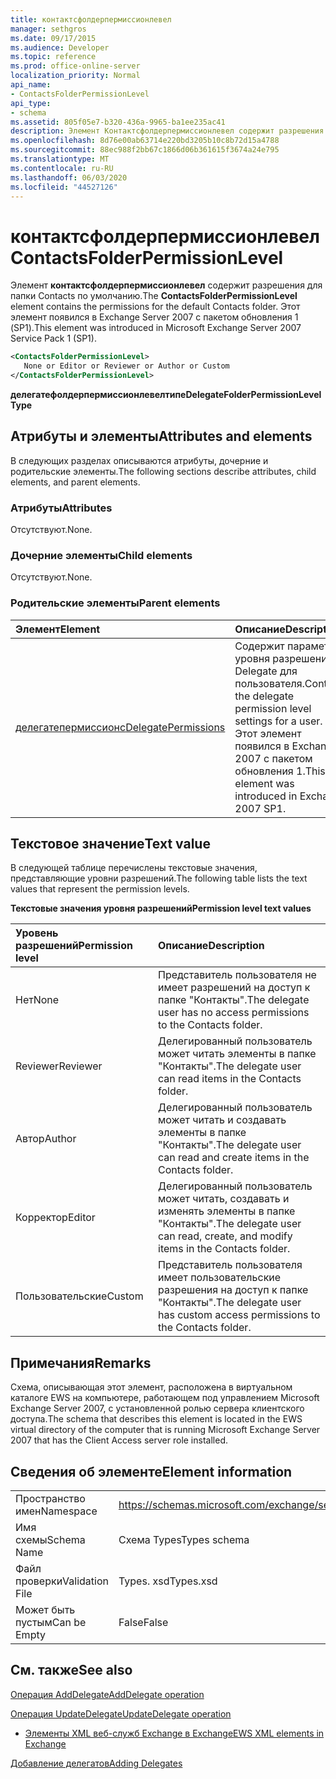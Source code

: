 ```yaml
---
title: контактсфолдерпермиссионлевел
manager: sethgros
ms.date: 09/17/2015
ms.audience: Developer
ms.topic: reference
ms.prod: office-online-server
localization_priority: Normal
api_name:
- ContactsFolderPermissionLevel
api_type:
- schema
ms.assetid: 805f05e7-b320-436a-9965-ba1ee235ac41
description: Элемент Контактсфолдерпермиссионлевел содержит разрешения для папки Contacts по умолчанию. Этот элемент появился в Exchange Server 2007 с пакетом обновления 1 (SP1).
ms.openlocfilehash: 8d76e00ab63714e220bd3205b10c8b72d15a4788
ms.sourcegitcommit: 88ec988f2bb67c1866d06b361615f3674a24e795
ms.translationtype: MT
ms.contentlocale: ru-RU
ms.lasthandoff: 06/03/2020
ms.locfileid: "44527126"
---
```

# <a name="contactsfolderpermissionlevel"></a><span data-ttu-id="07e62-104">контактсфолдерпермиссионлевел</span><span class="sxs-lookup"><span data-stu-id="07e62-104">ContactsFolderPermissionLevel</span></span>

<span data-ttu-id="07e62-105">Элемент **контактсфолдерпермиссионлевел** содержит разрешения для папки Contacts по умолчанию.</span><span class="sxs-lookup"><span data-stu-id="07e62-105">The **ContactsFolderPermissionLevel** element contains the permissions for the default Contacts folder.</span></span> <span data-ttu-id="07e62-106">Этот элемент появился в Exchange Server 2007 с пакетом обновления 1 (SP1).</span><span class="sxs-lookup"><span data-stu-id="07e62-106">This element was introduced in Microsoft Exchange Server 2007 Service Pack 1 (SP1).</span></span> 
  
```xml
<ContactsFolderPermissionLevel>
   None or Editor or Reviewer or Author or Custom
</ContactsFolderPermissionLevel>
```

 <span data-ttu-id="07e62-107">**делегатефолдерпермиссионлевелтипе**</span><span class="sxs-lookup"><span data-stu-id="07e62-107">**DelegateFolderPermissionLevelType**</span></span>
## <a name="attributes-and-elements"></a><span data-ttu-id="07e62-108">Атрибуты и элементы</span><span class="sxs-lookup"><span data-stu-id="07e62-108">Attributes and elements</span></span>

<span data-ttu-id="07e62-109">В следующих разделах описываются атрибуты, дочерние и родительские элементы.</span><span class="sxs-lookup"><span data-stu-id="07e62-109">The following sections describe attributes, child elements, and parent elements.</span></span>
  
### <a name="attributes"></a><span data-ttu-id="07e62-110">Атрибуты</span><span class="sxs-lookup"><span data-stu-id="07e62-110">Attributes</span></span>

<span data-ttu-id="07e62-111">Отсутствуют.</span><span class="sxs-lookup"><span data-stu-id="07e62-111">None.</span></span>
  
### <a name="child-elements"></a><span data-ttu-id="07e62-112">Дочерние элементы</span><span class="sxs-lookup"><span data-stu-id="07e62-112">Child elements</span></span>

<span data-ttu-id="07e62-113">Отсутствуют.</span><span class="sxs-lookup"><span data-stu-id="07e62-113">None.</span></span>
  
### <a name="parent-elements"></a><span data-ttu-id="07e62-114">Родительские элементы</span><span class="sxs-lookup"><span data-stu-id="07e62-114">Parent elements</span></span>

|<span data-ttu-id="07e62-115">**Элемент**</span><span class="sxs-lookup"><span data-stu-id="07e62-115">**Element**</span></span>|<span data-ttu-id="07e62-116">**Описание**</span><span class="sxs-lookup"><span data-stu-id="07e62-116">**Description**</span></span>|
|:-----|:-----|
|[<span data-ttu-id="07e62-117">делегатепермиссионс</span><span class="sxs-lookup"><span data-stu-id="07e62-117">DelegatePermissions</span></span>](delegatepermissions.md) <br/> |<span data-ttu-id="07e62-118">Содержит параметры уровня разрешений Delegate для пользователя.</span><span class="sxs-lookup"><span data-stu-id="07e62-118">Contains the delegate permission level settings for a user.</span></span> <span data-ttu-id="07e62-119">Этот элемент появился в Exchange 2007 с пакетом обновления 1.</span><span class="sxs-lookup"><span data-stu-id="07e62-119">This element was introduced in Exchange 2007 SP1.</span></span>  <br/> |
   
## <a name="text-value"></a><span data-ttu-id="07e62-120">Текстовое значение</span><span class="sxs-lookup"><span data-stu-id="07e62-120">Text value</span></span>

<span data-ttu-id="07e62-121">В следующей таблице перечислены текстовые значения, представляющие уровни разрешений.</span><span class="sxs-lookup"><span data-stu-id="07e62-121">The following table lists the text values that represent the permission levels.</span></span>
  
<span data-ttu-id="07e62-122">**Текстовые значения уровня разрешений**</span><span class="sxs-lookup"><span data-stu-id="07e62-122">**Permission level text values**</span></span>

|<span data-ttu-id="07e62-123">**Уровень разрешений**</span><span class="sxs-lookup"><span data-stu-id="07e62-123">**Permission level**</span></span>|<span data-ttu-id="07e62-124">**Описание**</span><span class="sxs-lookup"><span data-stu-id="07e62-124">**Description**</span></span>|
|:-----|:-----|
|<span data-ttu-id="07e62-125">Нет</span><span class="sxs-lookup"><span data-stu-id="07e62-125">None</span></span>  <br/> |<span data-ttu-id="07e62-126">Представитель пользователя не имеет разрешений на доступ к папке "Контакты".</span><span class="sxs-lookup"><span data-stu-id="07e62-126">The delegate user has no access permissions to the Contacts folder.</span></span>  <br/> |
|<span data-ttu-id="07e62-127">Reviewer</span><span class="sxs-lookup"><span data-stu-id="07e62-127">Reviewer</span></span>  <br/> |<span data-ttu-id="07e62-128">Делегированный пользователь может читать элементы в папке "Контакты".</span><span class="sxs-lookup"><span data-stu-id="07e62-128">The delegate user can read items in the Contacts folder.</span></span>  <br/> |
|<span data-ttu-id="07e62-129">Автор</span><span class="sxs-lookup"><span data-stu-id="07e62-129">Author</span></span>  <br/> |<span data-ttu-id="07e62-130">Делегированный пользователь может читать и создавать элементы в папке "Контакты".</span><span class="sxs-lookup"><span data-stu-id="07e62-130">The delegate user can read and create items in the Contacts folder.</span></span>  <br/> |
|<span data-ttu-id="07e62-131">Корректор</span><span class="sxs-lookup"><span data-stu-id="07e62-131">Editor</span></span>  <br/> |<span data-ttu-id="07e62-132">Делегированный пользователь может читать, создавать и изменять элементы в папке "Контакты".</span><span class="sxs-lookup"><span data-stu-id="07e62-132">The delegate user can read, create, and modify items in the Contacts folder.</span></span>  <br/> |
|<span data-ttu-id="07e62-133">Пользовательские</span><span class="sxs-lookup"><span data-stu-id="07e62-133">Custom</span></span>  <br/> |<span data-ttu-id="07e62-134">Представитель пользователя имеет пользовательские разрешения на доступ к папке "Контакты".</span><span class="sxs-lookup"><span data-stu-id="07e62-134">The delegate user has custom access permissions to the Contacts folder.</span></span>  <br/> |
   
## <a name="remarks"></a><span data-ttu-id="07e62-135">Примечания</span><span class="sxs-lookup"><span data-stu-id="07e62-135">Remarks</span></span>

<span data-ttu-id="07e62-136">Схема, описывающая этот элемент, расположена в виртуальном каталоге EWS на компьютере, работающем под управлением Microsoft Exchange Server 2007, с установленной ролью сервера клиентского доступа.</span><span class="sxs-lookup"><span data-stu-id="07e62-136">The schema that describes this element is located in the EWS virtual directory of the computer that is running Microsoft Exchange Server 2007 that has the Client Access server role installed.</span></span>
  
## <a name="element-information"></a><span data-ttu-id="07e62-137">Сведения об элементе</span><span class="sxs-lookup"><span data-stu-id="07e62-137">Element information</span></span>

|||
|:-----|:-----|
|<span data-ttu-id="07e62-138">Пространство имен</span><span class="sxs-lookup"><span data-stu-id="07e62-138">Namespace</span></span>  <br/> |https://schemas.microsoft.com/exchange/services/2006/types  <br/> |
|<span data-ttu-id="07e62-139">Имя схемы</span><span class="sxs-lookup"><span data-stu-id="07e62-139">Schema Name</span></span>  <br/> |<span data-ttu-id="07e62-140">Схема Types</span><span class="sxs-lookup"><span data-stu-id="07e62-140">Types schema</span></span>  <br/> |
|<span data-ttu-id="07e62-141">Файл проверки</span><span class="sxs-lookup"><span data-stu-id="07e62-141">Validation File</span></span>  <br/> |<span data-ttu-id="07e62-142">Types. xsd</span><span class="sxs-lookup"><span data-stu-id="07e62-142">Types.xsd</span></span>  <br/> |
|<span data-ttu-id="07e62-143">Может быть пустым</span><span class="sxs-lookup"><span data-stu-id="07e62-143">Can be Empty</span></span>  <br/> |<span data-ttu-id="07e62-144">False</span><span class="sxs-lookup"><span data-stu-id="07e62-144">False</span></span>  <br/> |
   
## <a name="see-also"></a><span data-ttu-id="07e62-145">См. также</span><span class="sxs-lookup"><span data-stu-id="07e62-145">See also</span></span>



[<span data-ttu-id="07e62-146">Операция AddDelegate</span><span class="sxs-lookup"><span data-stu-id="07e62-146">AddDelegate operation</span></span>](adddelegate-operation.md)
  
[<span data-ttu-id="07e62-147">Операция UpdateDelegate</span><span class="sxs-lookup"><span data-stu-id="07e62-147">UpdateDelegate operation</span></span>](updatedelegate-operation.md)


- [<span data-ttu-id="07e62-148">Элементы XML веб-служб Exchange в Exchange</span><span class="sxs-lookup"><span data-stu-id="07e62-148">EWS XML elements in Exchange</span></span>](ews-xml-elements-in-exchange.md)


[<span data-ttu-id="07e62-149">Добавление делегатов</span><span class="sxs-lookup"><span data-stu-id="07e62-149">Adding Delegates</span></span>](https://msdn.microsoft.com/library/3a744150-66a3-4a13-9433-793603ba5038%28Office.15%29.aspx)

